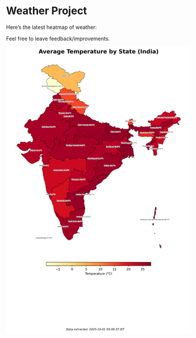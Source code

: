 # Weather Project

Here’s the latest heatmap of weather:

Feel free to leave feedback/improvements.

![India Heatmap](docs/assets/india_heatmap.png?v=DC6820)
